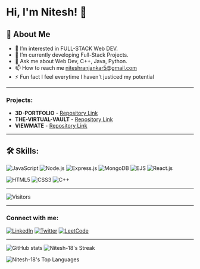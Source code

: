 # Hi, I'm Nitesh! 👋

## 🚀 About Me

- 👀 I’m interested in FULL-STACK Web DEV.
- 🌱 I’m currently developing Full-Stack Projects.
- 💬 Ask me about Web Dev, C++, Java, Python.
- 📫 How to reach me niteshranjankar5@gmail.com 
- ⚡ Fun fact I feel everytime I haven't justiced my potential

---

### Projects:

- **3D-PORTFOLIO** - [Repository Link](https://github.com/Nitesh-18/3D_portfolio)
- **THE-VIRTUAL-VAULT** - [Repository Link](https://github.com/Nitesh-18/The-Virtual-Vault)
- **VIEWMATE** - [Repository Link](https://github.com/Nitesh-18/ViewMate)

---

## 🛠 Skills:

![JavaScript](https://img.shields.io/badge/-JavaScript-black?style=flat-square&logo=javascript)
![Node.js](https://img.shields.io/badge/-Node.js-black?style=flat-square&logo=node.js)
![Express.js](https://img.shields.io/badge/-Express.js-black?style=flat-square&logo=express)
![MongoDB](https://img.shields.io/badge/-MongoDB-black?style=flat-square&logo=mongodb)
![EJS](https://img.shields.io/badge/-EJS-black?style=flat-square&logo=ejs)
![React.js](https://img.shields.io/badge/-React.js-black?style=flat-square&logo=react)

![HTML5](https://img.shields.io/badge/-HTML5-black?style=flat-square&logo=html5)
![CSS3](https://img.shields.io/badge/-CSS3-black?style=flat-square&logo=css3)
![C++](https://img.shields.io/badge/-C++-black?style=flat-square&logo=cplusplus)

---

![Visitors](https://komarev.com/ghpvc/?username=Nitesh-18&label=Visitors)

---
### Connect with me:

[![LinkedIn](https://img.shields.io/badge/LinkedIn-blue?style=for-the-badge&logo=linkedin)](https://www.linkedin.com/in/nitesh-r-a15518243/)
[![Twitter](https://img.shields.io/badge/Twitter-blue?style=for-the-badge&logo=twitter)](https://x.com/Nitesh1831)
[![LeetCode](https://img.shields.io/badge/LeetCode-blue?style=for-the-badge&logo=leetcode)](https://leetcode.com/u/22bjIGZCTX/)

---

![GitHub stats](https://github-readme-stats.vercel.app/api?username=nitesh-18&show_icons=true&theme=radical)       ![Nitesh-18's Streak](https://github-readme-streak-stats.herokuapp.com/?user=Nitesh-18&theme=react&hide_border=false)


![Nitesh-18's Top Languages](https://github-readme-stats.vercel.app/api/top-langs/?username=Nitesh-18&theme=react&show_icons=true&hide_border=false&layout=compact)
